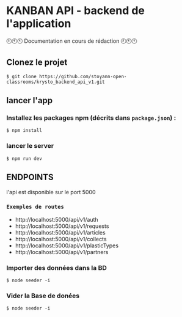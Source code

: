 # KANBAN API  - backend de l'application

🕘🕙🕚 Documentation en cours de rédaction 🕘🕙🕚

## Clonez le projet
``` 
$ git clone https://github.com/stoyann-open-classrooms/krysto_backend_api_v1.git
```

## lancer l'app 

### Installez les packages npm (décrits dans `package.json`) :

``` 
$ npm install
```


### lancer le server

``` 
$ npm run dev
```

## ENDPOINTS
l'api est disponible sur le port 5000


### `Exemples de routes`
- http://localhost:5000/api/v1/auth
- http://localhost:5000/api/v1/requests
- http://localhost:5000/api/v1/articles
- http://localhost:5000/api/v1/collects
- http://localhost:5000/api/v1/plasticTypes
- http://localhost:5000/api/v1/partners



### Importer des données dans la BD

``` 
$ node seeder -i
```
### Vider la Base de donées

``` 
$ node seeder -i
```